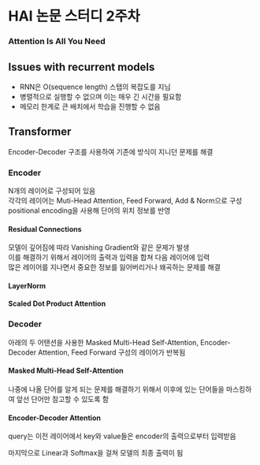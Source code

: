 # HAI 논문 스터디 2주차
### Attention Is All You Need


## Issues with recurrent models
* RNN은 O(sequence length) 스탭의 복잡도를 지님
* 병렬적으로 실행할 수 없으며 이는 매우 긴 시간을 필요함
* 메모리 한계로 큰 배치에서 학습을 진행할 수 없음


## Transformer
Encoder-Decoder 구조를 사용하여 기존에 방식이 지니던 문제를 해결

### Encoder

N개의 레이어로 구성되어 있음  
각각의 레이어는 Muti-Head Attention, Feed Forward, Add & Norm으로 구성  
positional encoding을 사용해 단어의 위치 정보를 반영  

#### Residual Connections
모델이 깊어짐에 따라 Vanishing Gradient와 같은 문제가 발생  
이를 해결하기 위해서 레이어의 출력과 입력을 합쳐 다음 레이어에 입력  
많은 레이어를 지나면서 중요한 정보를 잃어버리거나 왜곡하는 문제를 해결

#### LayerNorm
#### Scaled Dot Product Attention  


### Decoder
아래의 두 어탠션을 사용한 Masked Multi-Head Self-Attention, Encoder-Decoder Attention, Feed Forward 구성의 레이어가 반복됨  


#### Masked Multi-Head Self-Attention
나중에 나올 단어를 알게 되는 문제를 해결하기 위해서 이후에 있는 단어들을 마스킹하여 앞선 단어만 참고할 수 있도록 함

#### Encoder-Decoder Attention
query는 이전 레이어에서 key와 value들은 encoder의 출력으로부터 입력받음

마지막으로 Linear과 Softmax을 걸쳐 모델의 최종 출력이 됨
